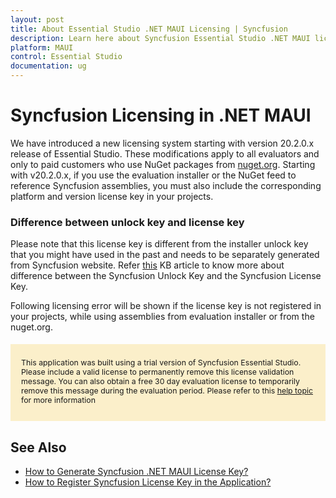```yaml
---
layout: post
title: About Essential Studio .NET MAUI Licensing | Syncfusion
description: Learn here about Syncfusion Essential Studio .NET MAUI license key, how to generate the license key, how to register the license key, and more details.
platform: MAUI
control: Essential Studio
documentation: ug
---
```



<style>
#license {
    font-size: .88em!important;
margin-top: 1.5em;     margin-bottom: 1.5em;
    background-color: #fbefca;
    padding: 10px 17px 14px;
}
</style>

# Syncfusion Licensing in .NET MAUI

We have introduced a new licensing system starting with version 20.2.0.x release of Essential Studio. These modifications apply to all evaluators and only to paid customers who use NuGet packages from [nuget.org](https://www.nuget.org/). Starting with v20.2.0.x, if you use the evaluation installer or the NuGet feed to reference Syncfusion assemblies, you must also include the corresponding platform and version license key in your projects.

### Difference between unlock key and license key

Please note that this license key is different from the installer unlock key that you might have used in the past and needs to be separately generated from Syncfusion website. Refer [this](https://www.syncfusion.com/kb/8950/difference-between-the-unlock-key-and-licensing-key) KB article to know more about difference between the Syncfusion Unlock Key and the Syncfusion License Key.

Following licensing error will be shown if the license key is not registered in your projects, while using assemblies from evaluation installer or from the nuget.org.

<div id="license">

This application was built using a trial version of Syncfusion Essential Studio. Please include a valid license to permanently remove this license validation message. You can also obtain a free 30 day evaluation license to temporarily remove this message during the evaluation period. Please refer to this <a href="/common/essential-studio/licensing/license-key">help topic</a> for more information

</div>

## See Also

* [How to Generate Syncfusion .NET MAUI License Key?](https://help.syncfusion.com/maui/Licensing/generating-license-keys)
* [How to Register Syncfusion License Key in the Application?](https://help.syncfusion.com/maui/Licensing/registering-license-keys)
